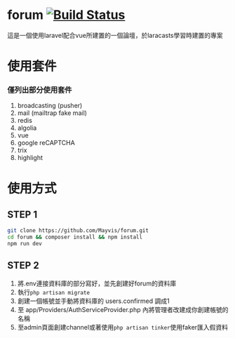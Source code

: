 # forum [![Build Status](https://travis-ci.org/Mayvis/forum.svg?branch=master)](https://travis-ci.org/Mayvis/forum)
這是一個使用laravel配合vue所建置的一個論壇，於laracasts學習時建置的專案

# 使用套件
### 僅列出部分使用套件
1. broadcasting (pusher) 
2. mail (mailtrap fake mail)
3. redis
4. algolia
5. vue
6. google reCAPTCHA
7. trix
8. highlight 

# 使用方式
## STEP 1
```bash
git clone https://github.com/Mayvis/forum.git
cd forum && composer install && npm install
npm run dev
```

## STEP 2
1. 將.env連接資料庫的部分寫好，並先創建好forum的資料庫
2. 執行`php artisan migrate`
3. 創建一個帳號並手動將資料庫的 users.confirmed 調成1
4. 至 app/Providers/AuthServiceProvider.php 內將管理者改建成你創建帳號的名稱
5. 至admin頁面創建channel或著使用`php artisan tinker`使用faker匯入假資料
